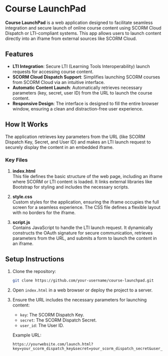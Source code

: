# Course LaunchPad

**Course LaunchPad** is a web application designed to facilitate seamless integration and secure launch of online course content using SCORM Cloud Dispatch or LTI-compliant systems. This app allows users to launch content directly into an iframe from external sources like SCORM Cloud.

## Features

- **LTI Integration**: Secure LTI (Learning Tools Interoperability) launch requests for accessing course content.
- **SCORM Cloud Dispatch Support**: Simplifies launching SCORM courses from SCORM Cloud via an intuitive interface.
- **Automatic Content Launch**: Automatically retrieves necessary parameters (key, secret, user ID) from the URL to launch the course content.
- **Responsive Design**: The interface is designed to fill the entire browser window, ensuring a clean and distraction-free user experience.

## How It Works

The application retrieves key parameters from the URL (like SCORM Dispatch Key, Secret, and User ID) and makes an LTI launch request to securely display the content in an embedded iframe.

### Key Files

1. **index.html**  
   This file defines the basic structure of the web page, including an iframe where SCORM or LTI content is loaded. It links external libraries like Bootstrap for styling and includes the necessary scripts.

2. **style.css**  
   Custom styles for the application, ensuring the iframe occupies the full screen for a seamless experience. The CSS file defines a flexible layout with no borders for the iframe.

3. **script.js**  
   Contains JavaScript to handle the LTI launch request. It dynamically constructs the OAuth signature for secure communication, retrieves parameters from the URL, and submits a form to launch the content in an iframe.

## Setup Instructions

1. Clone the repository:
    ```bash
    git clone https://github.com/your-username/course-launchpad.git
    ```
2. Open `index.html` in a web browser or deploy the project to a server.

3. Ensure the URL includes the necessary parameters for launching content:
   - `key`: The SCORM Dispatch Key.
   - `secret`: The SCORM Dispatch Secret.
   - `user_id`: The User ID.

   Example URL:
   ```plaintext
   https://yourwebsite.com/launch.html?key=your_scorm_dispatch_key&secret=your_scorm_dispatch_secret&user_id=user123
